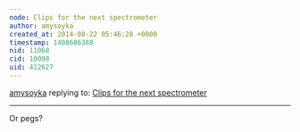```yaml
---
node: Clips for the next spectrometer
author: amysoyka
created_at: 2014-08-22 05:46:28 +0000
timestamp: 1408686388
nid: 11068
cid: 10098
uid: 422627
---
```




[amysoyka](../profile/amysoyka) replying to: [Clips for the next spectrometer](../notes/mathew/08-20-2014/clips-for-the-next-spectrometer)

----
Or pegs?